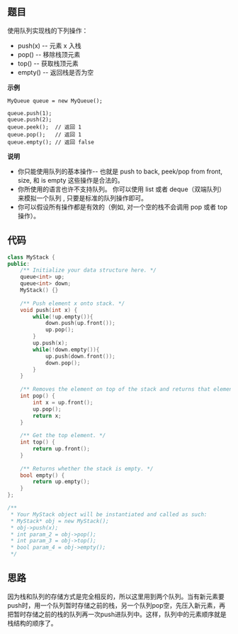 ## 题目
使用队列实现栈的下列操作：

* push(x) -- 元素 x 入栈
* pop() -- 移除栈顶元素
* top() -- 获取栈顶元素
* empty() -- 返回栈是否为空

**示例**
```
MyQueue queue = new MyQueue();

queue.push(1);
queue.push(2);  
queue.peek();  // 返回 1
queue.pop();   // 返回 1
queue.empty(); // 返回 false
```

**说明**
* 你只能使用队列的基本操作-- 也就是 push to back, peek/pop from front, size, 和 is empty 这些操作是合法的。
* 你所使用的语言也许不支持队列。 你可以使用 list 或者 deque（双端队列）来模拟一个队列 , 只要是标准的队列操作即可。
* 你可以假设所有操作都是有效的（例如, 对一个空的栈不会调用 pop 或者 top 操作）。

## 代码
```C++
class MyStack {
public:
    /** Initialize your data structure here. */
    queue<int> up;
    queue<int> down;
    MyStack() {}
    
    /** Push element x onto stack. */
    void push(int x) {
        while(!up.empty()){
            down.push(up.front());
            up.pop();
        }
        up.push(x);
        while(!down.empty()){
            up.push(down.front());
            down.pop();
        }
    }
    
    /** Removes the element on top of the stack and returns that element. */
    int pop() {
        int x = up.front();
        up.pop();
        return x;
    }
    
    /** Get the top element. */
    int top() {
        return up.front();
    }
    
    /** Returns whether the stack is empty. */
    bool empty() {
        return up.empty();
    }
};

/**
 * Your MyStack object will be instantiated and called as such:
 * MyStack* obj = new MyStack();
 * obj->push(x);
 * int param_2 = obj->pop();
 * int param_3 = obj->top();
 * bool param_4 = obj->empty();
 */
```
## 思路

因为栈和队列的存储方式是完全相反的，所以这里用到两个队列。当有新元素要push时，用一个队列暂时存储之前的栈，另一个队列pop空，先压入新元素，再把暂时存储之前的栈的队列再一次push进队列中。这样，队列中的元素顺序就是栈结构的顺序了。
